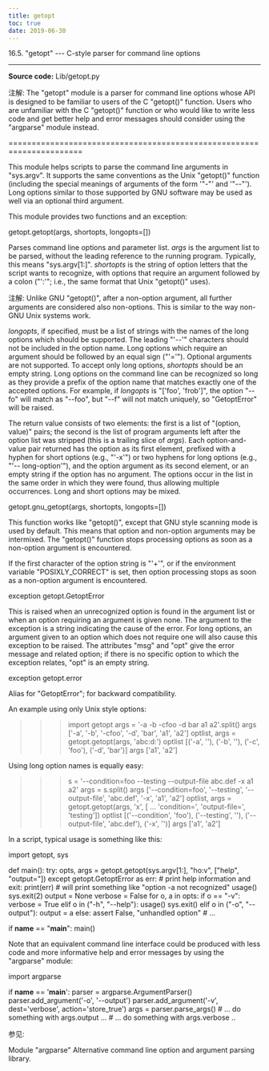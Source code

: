```yaml
---
title: getopt
toc: true
date: 2019-06-30
---
```

16.5. "getopt" --- C-style parser for command line options
**********************************************************

**Source code:** Lib/getopt.py

注解: The "getopt" module is a parser for command line options whose
  API is designed to be familiar to users of the C "getopt()"
  function. Users who are unfamiliar with the C "getopt()" function or
  who would like to write less code and get better help and error
  messages should consider using the "argparse" module instead.

======================================================================

This module helps scripts to parse the command line arguments in
"sys.argv". It supports the same conventions as the Unix "getopt()"
function (including the special meanings of arguments of the form
'"-"' and '"--"').  Long options similar to those supported by GNU
software may be used as well via an optional third argument.

This module provides two functions and an exception:

getopt.getopt(args, shortopts, longopts=[])

   Parses command line options and parameter list.  *args* is the
   argument list to be parsed, without the leading reference to the
   running program. Typically, this means "sys.argv[1:]". *shortopts*
   is the string of option letters that the script wants to recognize,
   with options that require an argument followed by a colon ("':'";
   i.e., the same format that Unix "getopt()" uses).

   注解: Unlike GNU "getopt()", after a non-option argument, all
     further arguments are considered also non-options. This is
     similar to the way non-GNU Unix systems work.

   *longopts*, if specified, must be a list of strings with the names
   of the long options which should be supported.  The leading "'--'"
   characters should not be included in the option name.  Long options
   which require an argument should be followed by an equal sign
   ("'='").  Optional arguments are not supported.  To accept only
   long options, *shortopts* should be an empty string.  Long options
   on the command line can be recognized so long as they provide a
   prefix of the option name that matches exactly one of the accepted
   options.  For example, if *longopts* is "['foo', 'frob']", the
   option "--fo" will match as "--foo", but "--f" will not match
   uniquely, so "GetoptError" will be raised.

   The return value consists of two elements: the first is a list of
   "(option, value)" pairs; the second is the list of program
   arguments left after the option list was stripped (this is a
   trailing slice of *args*).  Each option-and-value pair returned has
   the option as its first element, prefixed with a hyphen for short
   options (e.g., "'-x'") or two hyphens for long options (e.g., "'--
   long-option'"), and the option argument as its second element, or
   an empty string if the option has no argument.  The options occur
   in the list in the same order in which they were found, thus
   allowing multiple occurrences.  Long and short options may be
   mixed.

getopt.gnu_getopt(args, shortopts, longopts=[])

   This function works like "getopt()", except that GNU style scanning
   mode is used by default. This means that option and non-option
   arguments may be intermixed. The "getopt()" function stops
   processing options as soon as a non-option argument is encountered.

   If the first character of the option string is "'+'", or if the
   environment variable "POSIXLY_CORRECT" is set, then option
   processing stops as soon as a non-option argument is encountered.

exception getopt.GetoptError

   This is raised when an unrecognized option is found in the argument
   list or when an option requiring an argument is given none. The
   argument to the exception is a string indicating the cause of the
   error.  For long options, an argument given to an option which does
   not require one will also cause this exception to be raised.  The
   attributes "msg" and "opt" give the error message and related
   option; if there is no specific option to which the exception
   relates, "opt" is an empty string.

exception getopt.error

   Alias for "GetoptError"; for backward compatibility.

An example using only Unix style options:

>>> import getopt
>>> args = '-a -b -cfoo -d bar a1 a2'.split()
>>> args
['-a', '-b', '-cfoo', '-d', 'bar', 'a1', 'a2']
>>> optlist, args = getopt.getopt(args, 'abc:d:')
>>> optlist
[('-a', ''), ('-b', ''), ('-c', 'foo'), ('-d', 'bar')]
>>> args
['a1', 'a2']

Using long option names is equally easy:

>>> s = '--condition=foo --testing --output-file abc.def -x a1 a2'
>>> args = s.split()
>>> args
['--condition=foo', '--testing', '--output-file', 'abc.def', '-x', 'a1', 'a2']
>>> optlist, args = getopt.getopt(args, 'x', [
...     'condition=', 'output-file=', 'testing'])
>>> optlist
[('--condition', 'foo'), ('--testing', ''), ('--output-file', 'abc.def'), ('-x', '')]
>>> args
['a1', 'a2']

In a script, typical usage is something like this:

   import getopt, sys

   def main():
       try:
           opts, args = getopt.getopt(sys.argv[1:], "ho:v", ["help", "output="])
       except getopt.GetoptError as err:
           # print help information and exit:
           print(err)  # will print something like "option -a not recognized"
           usage()
           sys.exit(2)
       output = None
       verbose = False
       for o, a in opts:
           if o == "-v":
               verbose = True
           elif o in ("-h", "--help"):
               usage()
               sys.exit()
           elif o in ("-o", "--output"):
               output = a
           else:
               assert False, "unhandled option"
       # ...

   if __name__ == "__main__":
       main()

Note that an equivalent command line interface could be produced with
less code and more informative help and error messages by using the
"argparse" module:

   import argparse

   if __name__ == '__main__':
       parser = argparse.ArgumentParser()
       parser.add_argument('-o', '--output')
       parser.add_argument('-v', dest='verbose', action='store_true')
       args = parser.parse_args()
       # ... do something with args.output ...
       # ... do something with args.verbose ..

参见:

  Module "argparse"
     Alternative command line option and argument parsing library.
